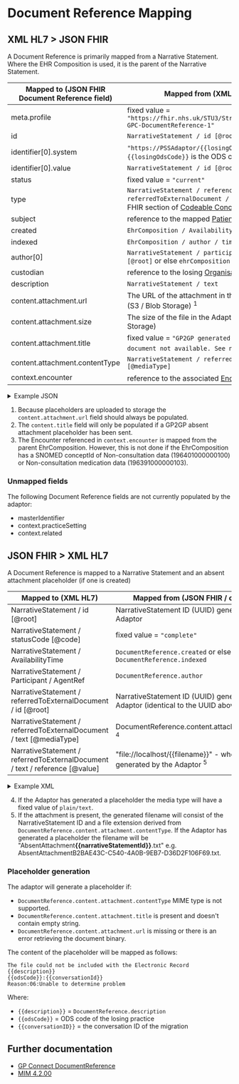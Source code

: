 # Document Reference Mapping

## XML HL7 > JSON FHIR

A Document Reference is primarily mapped from a Narrative Statement. Where the EHR Composition is used, it is the parent of the Narrative Statement.

| Mapped to (JSON FHIR Document Reference field) | Mapped from (XML HL7 / other source)                                                                                                                               |
|------------------------------------------------|--------------------------------------------------------------------------------------------------------------------------------------------------------------------|
| meta.profile                                   | fixed value = `"https://fhir.nhs.uk/STU3/StructureDefinition/CareConnect-GPC-DocumentReference-1"`                                                                 |
| id                                             | `NarrativeStatement / id [@root]`                                                                                                                                  |
| identifier\[0].system                          | `"https://PSSAdaptor/{{losingOdsCode}}"` - where the `{{losingOdsCode}}` is the ODS code of the losing practice                                                    |
| identifier\[0].value                           | `NarrativeStatement / id [@root]`                                                                                                                                  |
| status                                         | fixed value = `"current"`                                                                                                                                          |
| type                                           | `NarrativeStatement / reference / referredToExternalDocument / code` as described in the XML > FHIR section of [Codeable Concept](../codeable%20concept/README.md) |
| subject                                        | reference to the mapped [Patient](../patient/README.md)                                                                                                            |
| created                                        | `EhrComposition / AvailabilityTime`                                                                                                                                |
| indexed                                        | `EhrComposition / author / time [@value]`                                                                                                                          |
| author\[0]                                     | `NarrativeStatement / participant / agentRef[0] / id [@root]` or else `ehrComposition / Participant2 / id \[@root]`                                                |
| custodian                                      | reference to the losing [Organisation](../organizations/README.md)                                                                                                 |
| description                                    | `NarrativeStatement / text`                                                                                                                                        |
| content.attachment.url                         | The URL of the attachment in the Adaptors file storage area (S3 / Blob Storage) <sup>1</sup>                                                                       |
| content.attachment.size                        | The size of the file in the Adaptors file storage area (S3 / Blob Storage)                                                                                         |
| content.attachment.title                       | fixed value = `"GP2GP generated placeholder. Original document not available. See notes for details"` <sup>2</sup>                                                 |
| content.attachment.contentType                 | `NarrativeStatement / referredToExternalDocument / text [@mediaType]`                                                                                              |                                                       
| context.encounter                              | reference to the associated [Encounter](../encounters/README.md) <sup>3</sup>                                                                                      |                                                       

<details>
    <summary>Example JSON</summary>

```
        {
            "resource": {
                "resourceType": "DocumentReference",
                "id": "FDD5D332-0468-414A-84E5-AFDAD5B37BCE",
                "meta": {
                    "profile": [
                        "https://fhir.nhs.uk/STU3/StructureDefinition/CareConnect-GPC-DocumentReference-1"
                    ]
                },
                "identifier": [
                    {
                        "system": "https://PSSAdaptor/D5445",
                        "value": "FDD5D332-0468-414A-84E5-AFDAD5B37BCE"
                    }
                ],
                "status": "current",
                "type": {
                    "coding": [
                        {
                            "system": "http://snomed.info/sct",
                            "code": "37251000000104",
                            "display": "Other digital signal"
                        }
                    ],
                    "text": "Other Attachment"
                },
                "subject": {
                    "reference": "Patient/cc49817a-813d-4000-ba8f-50157aea1caa"
                },
                "created": "2013-10-25T15:53:28+00:00",
                "indexed": "2013-10-25T15:53:28.000+00:00",
                "author": [
                    {
                        "reference": "Practitioner/14CA7344-7460-4C96-BABC-AA0A2C8E96D6"
                    }
                ],
                "custodian": {
                    "reference": "Organization/ae6747c5-4872-4134-8010-296bd82f121c"
                },
                "description": "application/binary",
                "content": [
                    {
                        "attachment": {
                            "contentType": "text/plain",
                            "url": "https://example.s3.eu-west-2.amazonaws.com/BB2D2DA0-3CA3-4E51-8266-AA0917A09BD2_1C135B3C-5AA5-4BF1-A08B-E6002455B806_text.pdf?X-Amz-Algorithm=AWS4-HMAC-SHA256&X-Amz-Date=20230607T134042Z&X-Amz-SignedHeaders=host&X-Amz-Expires=3599&X-Amz-Credential=example%2Feu-west-exampleaws4_request&X-Amz-Signature=example",
                            "size": 359252
                        }
                    }
                ],
                "context": {
                    "encounter": {
                        "reference": "Encounter/26EE99BB-00FF-4596-9D8B-1D349C1D70A1"
                    }
                }
            }
        },
```

</details>

1. Because placeholders are uploaded to storage the `content.attachment.url` field should always be populated.
2. The `content.title` field will only be populated if a GP2GP absent attachment placeholder has been sent.  
3. The Encounter referenced in `context.encounter` is mapped from the parent EhrComposition. However, this is not done if the EhrComposition has a SNOMED conceptId of Non-consultation data (196401000000100) or Non-consultation medication data (196391000000103).

### Unmapped fields

The following Document Reference fields are not currently populated by the adaptor:
- masterIdentifier
- context.practiceSetting
- context.related


## JSON FHIR > XML HL7

A Document Reference is mapped to a Narrative Statement and an absent attachment placeholder (if one is created)

| Mapped to (XML HL7)                                                          | Mapped from (JSON FHIR / other source )                                                         |
|------------------------------------------------------------------------------|-------------------------------------------------------------------------------------------------|
| NarrativeStatement / id \[@root]                                             | NarrativeStatement ID (UUID) generated by the Adaptor                                           |
| NarrativeStatement / statusCode \[@code]                                     | fixed value = `"complete"`                                                                      |
| NarrativeStatement / AvailabilityTime                                        | `DocumentReference.created` or else `DocumentReference.indexed`                                 |
| NarrativeStatement / Participant / AgentRef                                  | `DocumentReference.author`                                                                      |
| NarrativeStatement / referredToExternalDocument / id \[@root]                | NarrativeStatement ID (UUID) generated by the Adaptor (identical to the UUID above)             |
| NarrativeStatement / referredToExternalDocument / text \[@mediaType]         | DocumentReference.content.attachment.contentType <sup>4</sup>                                   |
| NarrativeStatement / referredToExternalDocument / text / reference \[@value] | "file://localhost/{{filename}}" - where `{{filename}}` is generated by the Adaptor <sup>5</sup> |

<details>
    <summary>Example XML</summary>

```
<NarrativeStatement classCode="OBS" moodCode="EVN">
    <id root="212660C4-097A-404B-B90C-1C8ACE1ED63D"/>
    <text>Type: Advance directive report Custodian Org: TEMPLE SOWERBY MEDICAL PRACTICE Description: (19-Jan-2010)</text>
    <statusCode code="COMPLETE"/>
    <availabilityTime value="20100119"/>
    <Participant typeCode="PRF" contextControlCode="OP">
        <agentRef classCode="AGNT">
            <id root="F108C5E5-6A63-4472-AD1B-4F9F8ED1237B"/>
        </agentRef>
    </Participant>
    <reference typeCode="REFR">
        <referredToExternalDocument classCode="DOC" moodCode="EVN">
            <id root="212660C4-097A-404B-B90C-1C8ACE1ED63D"/>
            <code code="37251000000104" codeSystem="2.16.840.1.113883.2.1.3.2.4.15" displayName="Other digital signal"/>
            <text mediaType="image/jpeg">
                <reference value="file://localhost/212660C4-097A-404B-B90C-1C8ACE1ED63D.jpg"/>
            </text>
        </referredToExternalDocument>
    </reference>
</NarrativeStatement>
```

</details>

4. If the Adaptor has generated a placeholder the media type will have a fixed value of `plain/text`. 
5. If the attachment is present, the generated filename will consist of the NarrativeStatement ID and a file extension derived from `DocumentReference.content.attachment.contentType`. If the Adaptor has generated a placeholder the 
filename will be "AbsentAttachment<b>{{narrativeStatementId}}</b>.txt" e.g. AbsentAttachmentB2BAE43C-C540-4A0B-9EB7-D36D2F106F69.txt.

### Placeholder generation

The adaptor will generate a placeholder if:
* `DocumentReference.content.attachment.contentType` MIME type is not supported.
* `DocumentReference.content.attachment.title` is present and doesn't contain empty string.
* `DocumentReference.content.attachment.url` is missing or there is an error retrieving the document binary. 

The content of the placeholder will be mapped as follows:

```
The file could not be included with the Electronic Record
{{description}}
{{odsCode}}:{{conversationId}}
Reason:06:Unable to determine problem
```

Where:

- `{{description}}` = `DocumentReference.description`
- `{{odsCode}}` = ODS code of the losing practice
- `{{conversationID}}` = the conversation ID of the migration

## Further documentation

- [GP Connect DocumentReference](https://developer.nhs.uk/apis/gpconnect-1-6-0/access_documents_development_documentreference.html)
- [MIM 4.2.00](https://data.developer.nhs.uk/dms/mim/4.2.00/Index.htm) 
